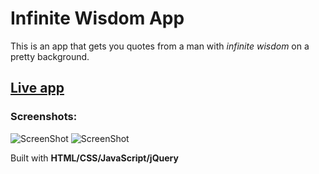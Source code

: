 # Infinite Wisdom App

This is an app that gets you quotes from a man with *infinite wisdom* on a pretty background. 

## [Live app](https://shunshunl.github.io/ApiApp/)

### Screenshots:
![ScreenShot](https://user-images.githubusercontent.com/51725648/67738277-3ab30980-f9cb-11e9-8c01-a62c7757537b.png)
![ScreenShot](https://user-images.githubusercontent.com/51725648/67738303-54ece780-f9cb-11e9-90df-3aae0c5acfbb.png)

Built with **HTML/CSS/JavaScript/jQuery**
